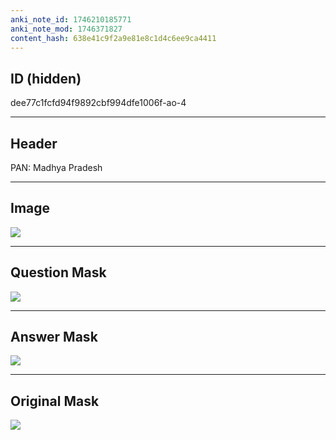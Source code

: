 ```yaml
---
anki_note_id: 1746210185771
anki_note_mod: 1746371827
content_hash: 638e41c9f2a9e81e8c1d4c6ee9ca4411
---
```


## ID (hidden)

dee77c1fcfd94f9892cbf994dfe1006f-ao-4

<hr/>

## Header

PAN: Madhya Pradesh

<hr/>

## Image

![](tmpsddrcetn.png)

<hr/>

## Question Mask

![](dee77c1fcfd94f9892cbf994dfe1006f-ao-4-Q.svg)

<hr/>

## Answer Mask

![](dee77c1fcfd94f9892cbf994dfe1006f-ao-4-A.svg)

<hr/>

## Original Mask

![](dee77c1fcfd94f9892cbf994dfe1006f-ao-O.svg)